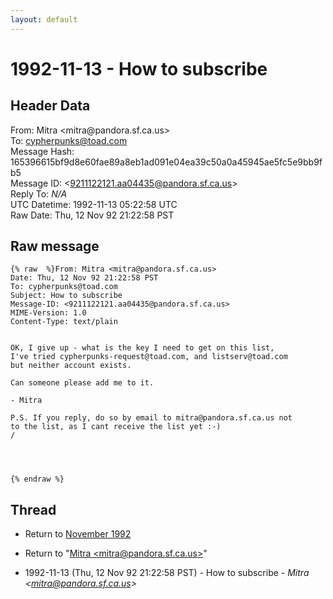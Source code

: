 ```yaml
---
layout: default
---
```


# 1992-11-13 - How to subscribe

## Header Data

From: Mitra \<mitra<span>@</span>pandora.sf.ca.us\><br>
To: cypherpunks@toad.com<br>
Message Hash: 165396615bf9d8e60fae89a8eb1ad091e04ea39c50a0a45945ae5fc5e9bb9fb5<br>
Message ID: \<9211122121.aa04435@pandora.sf.ca.us\><br>
Reply To: _N/A_<br>
UTC Datetime: 1992-11-13 05:22:58 UTC<br>
Raw Date: Thu, 12 Nov 92 21:22:58 PST<br>

## Raw message

```
{% raw  %}From: Mitra <mitra@pandora.sf.ca.us>
Date: Thu, 12 Nov 92 21:22:58 PST
To: cypherpunks@toad.com
Subject: How to subscribe
Message-ID: <9211122121.aa04435@pandora.sf.ca.us>
MIME-Version: 1.0
Content-Type: text/plain


OK, I give up - what is the key I need to get on this list, 
I've tried cypherpunks-request@toad.com, and listserv@toad.com
but neither account exists. 

Can someone please add me to it.

- Mitra

P.S. If you reply, do so by email to mitra@pandora.sf.ca.us not 
to the list, as I cant receive the list yet :-)
/




{% endraw %}
```

## Thread

+ Return to [November 1992](/archive/1992/11)

+ Return to "[Mitra <mitra<span>@</span>pandora.sf.ca.us>](/author/mitra_mitra_at_pandora_sf_ca_us_)"

+ 1992-11-13 (Thu, 12 Nov 92 21:22:58 PST) - How to subscribe - _Mitra \<mitra@pandora.sf.ca.us\>_


